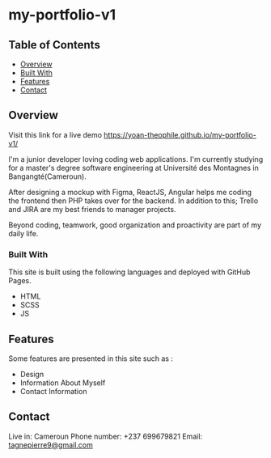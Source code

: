 # my-portfolio-v1

## Table of Contents

- [Overview](#overview)
- [Built With](#built-with)
- [Features](#features)
- [Contact](#contact)

## Overview

<!-- TODO: Add a screenshot of the live project. -->

Visit this link for a live demo <https://yoan-theophile.github.io/my-portfolio-v1/>

I'm a junior developer loving coding web applications. I'm currently studying for a master's degree software engineering at Université des Montagnes in Bangangté(Cameroun).

After designing a mockup with Figma, ReactJS, Angular helps me coding the frontend then PHP takes over for the backend. In addition to this; Trello and JIRA are my best friends to manager projects.

Beyond coding, teamwork, good organization and proactivity are part of my daily life.

### Built With

This site is built using the following languages and deployed with GitHub Pages.

- HTML
- SCSS
- JS

## Features

Some features are presented in this site such as :

- Design
- Information About Myself
- Contact Information

## Contact

Live in: Cameroun
Phone number: +237 699679821
Email: tagnepierre9@gmail.com
